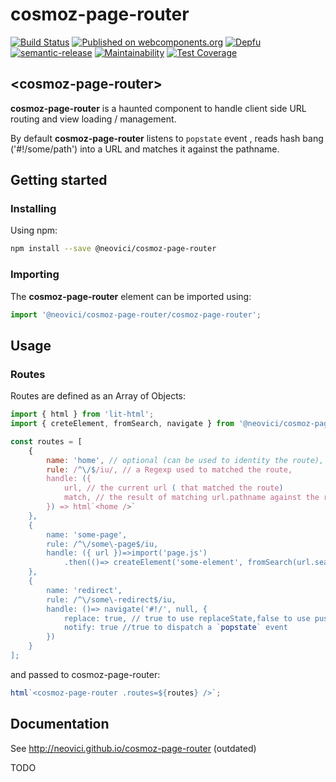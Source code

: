 cosmoz-page-router
==================

[![Build Status](https://github.com/Neovici/cosmoz-page-router/workflows/Github%20CI/badge.svg)](https://github.com/Neovici/cosmoz-page-router/actions?workflow=Github+CI)
[![Published on webcomponents.org](https://img.shields.io/badge/webcomponents.org-published-blue.svg)](https://www.webcomponents.org/element/Neovici/cosmoz-page-router)
[![Depfu](https://badges.depfu.com/badges/c887733c2e1b6c70285860279a80fa03/overview.svg)](https://depfu.com/github/Neovici/cosmoz-page-router?project_id=9639)
[![semantic-release](https://img.shields.io/badge/%20%20%F0%9F%93%A6%F0%9F%9A%80-semantic--release-e10079.svg)](https://github.com/semantic-release/semantic-release)
[![Maintainability](https://api.codeclimate.com/v1/badges/56671dc0a46898d2f539/maintainability)](https://codeclimate.com/github/Neovici/cosmoz-page-router/maintainability)
[![Test Coverage](https://api.codeclimate.com/v1/badges/56671dc0a46898d2f539/test_coverage)](https://codeclimate.com/github/Neovici/cosmoz-page-router/test_coverage)

## &lt;cosmoz-page-router&gt;

**cosmoz-page-router** is a haunted component to handle client side URL routing
and view loading / management.

By default **cosmoz-page-router** listens to `popstate` event
, reads hash bang ('#!/some/path') into a URL and matches it against the pathname.

## Getting started

### Installing

Using npm:
```bash
npm install --save @neovici/cosmoz-page-router
```

### Importing

The **cosmoz-page-router** element can be imported using:
```javascript
import '@neovici/cosmoz-page-router/cosmoz-page-router';
```

## Usage

### Routes
Routes are defined as an Array of Objects:
``` javascript
import { html } from 'lit-html';
import { creteElement, fromSearch, navigate } from '@neovici/cosmoz-page-router/lib/use-routes';

const routes = [
	{
		name: 'home', // optional (can be used to identity the route),
		rule: /^\/$/iu/, // a Regexp used to matched the route,
		handle: ({
			url, // the current url ( that matched the route)
			match, // the result of matching url.pathname against the rule,
		}) => html`<home />`
	},
	{
		name: 'some-page',
		rule: /^\/some\-page$/iu,
		handle: ({ url })=>import('page.js')
			.then(()=> createElement('some-element', fromSearch(url.search)))
	},
	{
		name: 'redirect',
		rule: /^\/some\-redirect$/iu,
		handle: ()=> navigate('#!/', null, {
			replace: true, // true to use replaceState,false to use pushState,
			notify: true //true to dispatch a `popstate` event
		})
	}
];
```
and passed to cosmoz-page-router:

``` javascript
html`<cosmoz-page-router .routes=${routes} />`;
```


## Documentation

See http://neovici.github.io/cosmoz-page-router (outdated)

TODO
